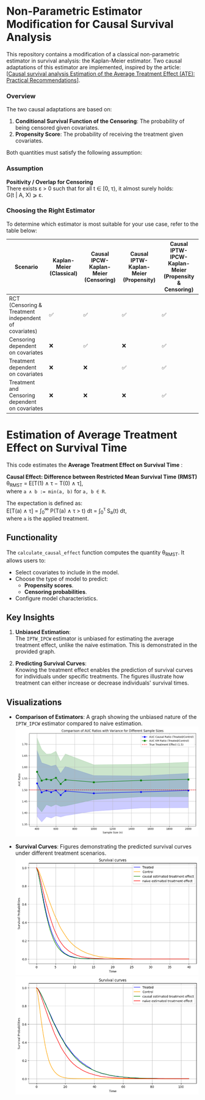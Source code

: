 # Non-Parametric Estimator Modification for Causal Survival Analysis

This repository contains a modification of a classical non-parametric estimator in survival analysis: the Kaplan-Meier estimator. Two causal adaptations of this estimator are implemented, inspired by the article: [[Causal survival analysis
Estimation of the Average Treatment Effect (ATE): Practical Recommendations](https://arxiv.org/pdf/2501.05836)].

### Overview

The two causal adaptations are based on:
1. **Conditional Survival Function of the Censoring**: The probability of being censored given covariates.
2. **Propensity Score**: The probability of receiving the treatment given covariates.

Both quantities must satisfy the following assumption:

### Assumption
**Positivity / Overlap for Censoring**  
There exists ε > 0 such that for all t ∈ [0, τ), it almost surely holds:  
G(t | A, X) ⩾ ε.

### Choosing the Right Estimator

To determine which estimator is most suitable for your use case, refer to the table below:

| **Scenario**                                      | **Kaplan-Meier (Classical)** | **Causal IPCW-Kaplan-Meier (Censoring)** | **Causal IPTW-Kaplan-Meier (Propensity)** | **Causal IPTW-IPCW-Kaplan-Meier (Propensity & Censoring)** |
|---------------------------------------------------|------------------------------|------------------------------------------|------------------------------------------|----------------------------------------------------------|
| RCT (Censoring & Treatment independent of covariates) | ✅                           | ✅                                       | ✅                                       | ✅                                                       |
| Censoring dependent on covariates                | ❌                           | ✅                                       | ❌                                       | ✅                                                       |
| Treatment dependent on covariates                | ❌                           | ❌                                       | ✅                                       | ✅                                                       |
| Treatment and Censoring dependent on covariates  | ❌                           | ❌                                        | ❌                                       | ✅                                                       |

# Estimation of Average Treatment Effect on Survival Time

This code estimates the **Average Treatment Effect on Survival Time** :

**Causal Effect: Difference between Restricted Mean Survival Time (RMST)**  
θ<sub>RMST</sub> = E[T(1) ∧ τ − T(0) ∧ τ],  
where `a ∧ b := min(a, b)` for `a, b ∈ R`.

The expectation is defined as:  
E[T(a) ∧ τ] = ∫<sub>0</sub><sup>∞</sup> P(T(a) ∧ τ > t) dt = ∫<sub>0</sub><sup>τ</sup> S<sub>a</sub>(t) dt,  
where `a` is the applied treatment.

## Functionality

The `calculate_causal_effect` function computes the quantity θ<sub>RMST</sub>. It allows users to:

- Select covariates to include in the model.
- Choose the type of model to predict:
  - **Propensity scores**.
  - **Censoring probabilities**.
- Configure model characteristics.

## Key Insights

1. **Unbiased Estimation**:  
   The `IPTW_IPCW` estimator is unbiased for estimating the average treatment effect, unlike the naive estimation. This is demonstrated in the provided graph.

2. **Predicting Survival Curves**:  
   Knowing the treatment effect enables the prediction of survival curves for individuals under specific treatments. The figures illustrate how treatment can either increase or decrease individuals' survival times.

## Visualizations

- **Comparison of Estimators**: A graph showing the unbiased nature of the `IPTW_IPCW` estimator compared to naive estimation.
  ![Example](./images/figure_causal_KM_convergence.png)

- **Survival Curves**: Figures demonstrating the predicted survival curves under different treatment scenarios.
  ![Example](./images/negative_treatment_effect.png)
  ![Example](./images/positive_treatment_effect.png)



